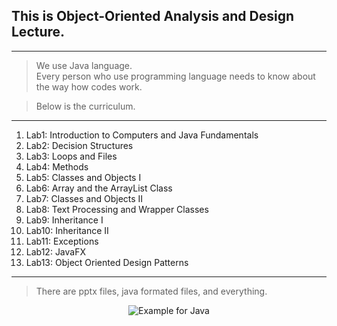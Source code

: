 ## This is Object-Oriented Analysis and Design Lecture.
--- 

> We use Java language.  
> Every person who use programming language needs to know about the way how codes work.  

> Below is the curriculum. 
---

1. Lab1: Introduction to Computers and Java Fundamentals 
2. Lab2: Decision Structures
3. Lab3: Loops and Files
4. Lab4: Methods
5. Lab5: Classes and Objects I
6. Lab6: Array and the ArrayList Class
7. Lab7: Classes and Objects II
8. Lab8: Text Processing and Wrapper Classes
9. Lab9: Inheritance I
10. Lab10: Inheritance II
11. Lab11: Exceptions
12. Lab12: JavaFX
13. Lab13: Object Oriented Design Patterns

---

> There are pptx files, java formated files, and everything.  

<div align="center">

![Example for Java](https://github.com/JihoonPark99/Java_Study/assets/108673913/41f9015a-d683-4f7c-be5e-80d95a5b02e0)

</div>
